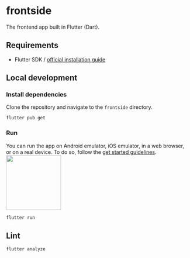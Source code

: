 # frontside
The frontend app built in Flutter (Dart).
## Requirements
- Flutter SDK / [official installation guide](https://flutter.dev/docs/get-started/install)
## Local development
### Install dependencies
Clone the repository and navigate to the `frontside` directory.
```bash
flutter pub get
```

### Run
You can run the app on Android emulator, iOS emulator, in a web browser, or on a real device. To do so, follow the [get started guidelines](https://flutter.dev/docs/get-started/install).
<img src="https://user-images.githubusercontent.com/85256521/123563602-f6869680-d7b5-11eb-9b08-a0c758eac908.png" width="150">
```bash
flutter run
```

## Lint
```bash
flutter analyze
```